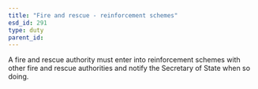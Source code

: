 ```yaml
---
title: "Fire and rescue - reinforcement schemes"
esd_id: 291
type: duty
parent_id:  
---
```


A fire and rescue authority must enter into reinforcement schemes with other fire and rescue authorities and notify the Secretary of State when so doing.

